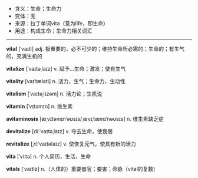 - <span class="definition">含义：生命；生命力</span>
- <span class="definition">变体：无</span>
- <span class="definition">来源：拉丁单词vita（意为life，即生命）</span>
- <span class="definition">用途：构成生命；生命力相关词汇</span>

---

<span class="vocabulary">**vital**</span> [ˈvaɪtl] adj. 极重要的，必不可少的；维持生命所必需的；生命的；有生气的，充满生机的

<span class="vocabulary">**vitalize**</span> [ˈvaɪtəˌlaɪz] v. 赋予…生命；激发；使有生气

<span class="vocabulary">**vitality**</span> [vaɪˈtæləti] n. 活力，生气；生命力，生动性

<span class="vocabulary">**vitalism**</span> [ˈvaɪtəˌlɪzəm] n. 活力论；生机说

<span class="vocabulary">**vitamin**</span> [ˈvɪtəmɪn] n. 维生素

<span class="vocabulary">**avitaminosis**</span> [æˌvɪtəmɪnˈəʊsɪs/ˌævɪˌtæmɪˈnəʊsɪs] n. 维生素缺乏症

<span class="vocabulary">**devitalize**</span> [diːˈvaɪtəˌlaɪz] v. 夺去生命，使衰弱

<span class="vocabulary">**revitalize**</span> [ˌriːˈvaɪtəlaɪz] v. 使恢复元气，使具有新的活力

<span class="vocabulary">**vita**</span> [ˈviːtə] n. 个人简历，生活，生命

<span class="vocabulary">**vitals**</span> [ˈvaɪtlz] n.（人体的）重要器官；要害；命脉（vital的复数）

